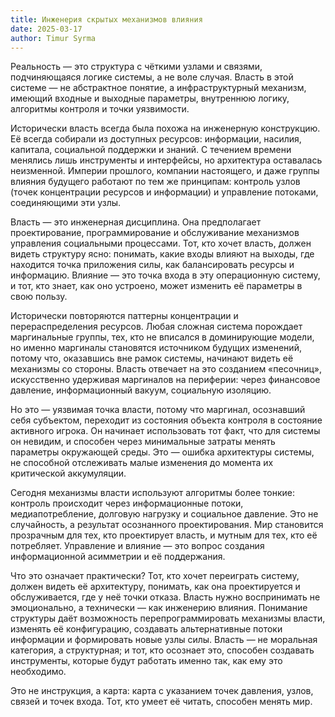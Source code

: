 ```yaml
---
title: Инженерия скрытых механизмов влияния
date: 2025-03-17
author: Timur Syrma 
---
```


Реальность — это структура с чёткими узлами и связями, подчиняющаяся логике системы, а не воле случая. Власть в этой системе — не абстрактное понятие, а инфраструктурный механизм, имеющий входные и выходные параметры, внутреннюю логику, алгоритмы контроля и точки уязвимости.

Исторически власть всегда была похожа на инженерную конструкцию. Её всегда собирали из доступных ресурсов: информации, насилия, капитала, социальной поддержки и знаний. С течением времени менялись лишь инструменты и интерфейсы, но архитектура оставалась неизменной. Империи прошлого, компании настоящего, и даже группы влияния будущего работают по тем же принципам: контроль узлов (точек концентрации ресурсов и информации) и управление потоками, соединяющими эти узлы.

Власть — это инженерная дисциплина. Она предполагает проектирование, программирование и обслуживание механизмов управления социальными процессами. Тот, кто хочет власть, должен видеть структуру ясно: понимать, какие входы влияют на выходы, где находится точка приложения силы, как балансировать ресурсы и информацию. Влияние — это точка входа в эту операционную систему, и тот, кто знает, как оно устроено, может изменить её параметры в свою пользу.

Исторически повторяются паттерны концентрации и перераспределения ресурсов. Любая сложная система порождает маргинальные группы, тех, кто не вписался в доминирующие модели, но именно маргиналы становятся источником будущих изменений, потому что, оказавшись вне рамок системы, начинают видеть её механизмы со стороны. Власть отвечает на это созданием «песочниц», искусственно удерживая маргиналов на периферии: через финансовое давление, информационный вакуум, социальную изоляцию.

Но это — уязвимая точка власти, потому что маргинал, осознавший себя субъектом, переходит из состояния объекта контроля в состояние активного игрока. Он начинает использовать тот факт, что для системы он невидим, и способен через минимальные затраты менять параметры окружающей среды. Это — ошибка архитектуры системы, не способной отслеживать малые изменения до момента их критической аккумуляции.

Сегодня механизмы власти используют алгоритмы более тонкие: контроль происходит через информационные потоки, медиапотребление, долговую нагрузку и социальное давление. Это не случайность, а результат осознанного проектирования. Мир становится прозрачным для тех, кто проектирует власть, и мутным для тех, кто её потребляет. Управление и влияние — это вопрос создания информационной асимметрии и её поддержания.

Что это означает практически? Тот, кто хочет переиграть систему, должен видеть её архитектуру, понимать, как она проектируется и обслуживается, где у неё точки отказа. Власть нужно воспринимать не эмоционально, а технически — как инженерию влияния. Понимание структуры даёт возможность перепрограммировать механизмы власти, изменять её конфигурацию, создавать альтернативные потоки информации и формировать новые узлы силы. Власть — не моральная категория, а структурная; и тот, кто осознает это, способен создавать инструменты, которые будут работать именно так, как ему это необходимо.

Это не инструкция, а карта: карта с указанием точек давления, узлов, связей и точек входа. Тот, кто умеет её читать, способен менять мир.
